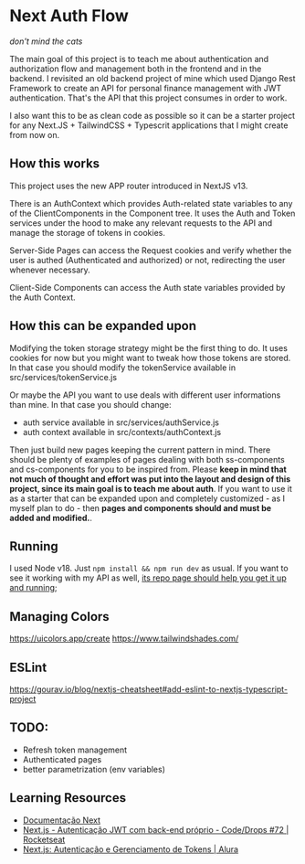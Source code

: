 # Next Auth Flow

_don't mind the cats_

The main goal of this project is to teach me about authentication and authorization flow and management both in the frontend and in the backend. I revisited an old backend project of mine which used Django Rest Framework to create an API for personal finance management with JWT authentication. That's the API that this project consumes in order to work.

I also want this to be as clean code as possible so it can be a starter project for any Next.JS + TailwindCSS + Typescrit applications that I might create from now on.

## How this works

This project uses the new APP router introduced in NextJS v13.

There is an AuthContext which provides Auth-related state variables to any of the ClientComponents in the Component tree. It uses the Auth and Token services under the hood to make any relevant requests to the API and manage the storage of tokens in cookies.

Server-Side Pages can access the Request cookies and verify whether the user is authed (Authenticated and authorized) or not, redirecting the user whenever necessary.

Client-Side Components can access the Auth state variables provided by the Auth Context.

## How this can be expanded upon

Modifying the token storage strategy might be the first thing to do. It uses cookies for now but you might want to tweak how those tokens are stored. In that case you should modify the tokenService available in src/services/tokenService.js

Or maybe the API you want to use deals with different user informations than mine. In that case you should change:

- auth service available in src/services/authService.js
- auth context available in src/contexts/authContext.js

Then just build new pages keeping the current pattern in mind. There should be plenty of examples of pages dealing with both ss-components and cs-components for you to be inspired from. Please **keep in mind that not much of thought and effort was put into the layout and design of this project, since its main goal is to teach me about auth**. If you want to use it as a starter that can be expanded upon and completely customized - as I myself plan to do - then **pages and components should and must be added and modified.**.

## Running

I used Node v18. Just `npm install && npm run dev` as usual. If you want to see it working with my API as well, [its repo page should help you get it up and running](https://github.com/rodrigomarcolin/gefin-backend);

## Managing Colors

https://uicolors.app/create
https://www.tailwindshades.com/

## ESLint

https://gourav.io/blog/nextjs-cheatsheet#add-eslint-to-nextjs-typescript-project

## TODO:

- Refresh token management
- Authenticated pages
- better parametrization (env variables)

## Learning Resources

- [Documentação Next](https://nextjs.org/docs/app)
- [Next.js - Autenticação JWT com back-end próprio - Code/Drops #72 | Rocketseat](https://www.youtube.com/watch?v=pvrKHpXGO8E)
- [Next.js: Autenticação e Gerenciamento de Tokens | Alura](https://cursos.alura.com.br/course/nextjs-autenticacao-gerenciamento-tokens/)
